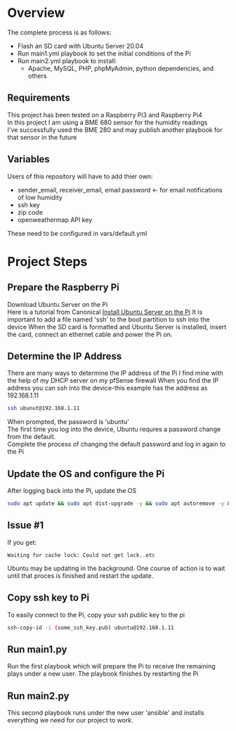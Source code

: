 # Overview
The complete process is as follows:
- Flash an SD card with Ubuntu Server 20.04
- Run main1.yml playbook to set the initial conditions of the Pi
- Run main2.yml playbook to install:
    - Apache, MySQL, PHP, phpMyAdmin, python dependencies, and others

## Requirements
This project has been tested on a Raspberry Pi3 and Raspberry Pi4  
In this project I am using a BME 680 sensor for the humidity readings  
I've successfully used the BME 280 and may publish another playbook for that sensor in the future
## Variables 
Users of this repository will have to add thier own:
- sender_email, receiver_email, email password <- for email notifications of low humidity  
- ssh key
- zip code
- openweathermap API key

These need to be configured in vars/default.yml
# Project Steps
## Prepare the Raspberry Pi
Download Ubuntu Server on the Pi  
Here is a tutorial from Canonical [Install Ubuntu Server on the Pi](https://ubuntu.com/tutorials/how-to-install-ubuntu-on-your-raspberry-pi#1-overview)
It is important to add a file named 'ssh' to the boot partition to ssh into the device
When the SD card is formatted and Ubuntu Server is installed, insert the card, connect an ethernet cable and power the Pi on.
## Determine the IP Address
There are many ways to determine the IP address of the Pi
I find mine with the help of my DHCP server on my pfSense firewall
When you find the IP address you can ssh into the device-this example has the address as 192.168.1.11
```bash
ssh ubunut@192.168.1.11
```
When prompted, the password is 'ubuntu'  
The first time you log into the device, Ubuntu requres a password change from the default.  
Complete the process of changing the default password and log in again to the Pi  

## Update the OS and configure the Pi
After logging back into the Pi, update the OS
```bash
sudo apt update && sudo apt dist-upgrade -y && sudo apt autoremove -y && sudo apt clean -y
```
## Issue #1
If you get:
```
Waiting for cache lock: Could not get lock..etc
```
Ubuntu may be updating in the background.  One course of action is to wait until that proces is finished and restart the update.  
## Copy ssh key to Pi
To easily connect to the Pi, copy your ssh public key to the pi 
```bash
ssh-copy-id -i (some_ssh_key.pub) ubuntu@192.168.1.11 
```

## Run main1.py
Run the first playbook which will prepare the Pi to receive the remaining plays under a new user.  The playbook finishes by restarting the Pi

## Run main2.py
This second playbook runs under the new user 'ansible' and installs everything we need for our project to work.  